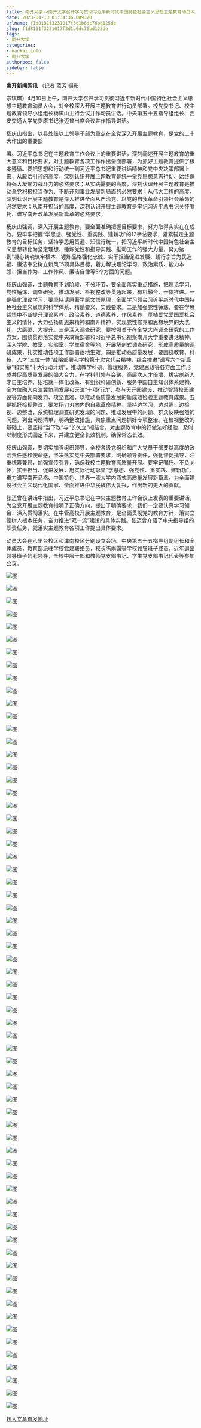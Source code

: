 ```yaml
---
title: 南开大学->南开大学召开学习贯彻习近平新时代中国特色社会主义思想主题教育动员大会 | nankai.info
date: 2023-04-13 01:34:36.689370
urlname: f1d8131f3231017f3d1b6dc76bd125de
slug: f1d8131f3231017f3d1b6dc76bd125de
tags: 
- 南开大学
categories:
- nankai.info
- 南开大学
authorbox: false
sidebar: false
---
```

**南开新闻网讯** （记者 蓝芳 摄影

宗琪琪）4月10日上午，南开大学召开学习贯彻习近平新时代中国特色社会主义思想主题教育动员大会，对全校深入开展主题教育进行动员部署。校党委书记、校主题教育领导小组组长杨庆山主持会议并作动员讲话。中央第五十五指导组组长、西安交通大学党委原书记张迈曾出席会议并作指导讲话。

杨庆山指出，以县处级以上领导干部为重点在全党深入开展主题教育，是党的二十大作出的重要部
<!--more-->
署。习近平总书记在主题教育工作会议上的重要讲话，深刻阐述开展主题教育的重大意义和目标要求，对主题教育各项工作作出全面部署，为抓好主题教育提供了根本遵循。要把思想和行动统一到习近平总书记重要讲话精神和党中央决策部署上来，从政治引领的高度，深刻认识开展主题教育是统一全党思想意志行动、始终保持强大凝聚力战斗力的必然要求；从实践需要的高度，深刻认识开展主题教育是推动全党积极担当作为、不断开创事业发展新局面的必然要求；从伟大工程的高度，深刻认识开展主题教育是深入推进全面从严治党、以党的自我革命引领社会革命的必然要求；从南开担当的高度，深刻认识开展主题教育是牢记习近平总书记关怀嘱托、谱写南开改革发展新篇章的必然要求。

杨庆山强调，深入开展主题教育，要全面准确把握目标要求，努力取得实实在在成效。要牢牢把握“学思想、强党性、重实践、建新功”的12字总要求，紧紧锚定主题教育的目标任务，坚持学思用贯通、知信行统一，把习近平新时代中国特色社会主义思想转化为坚定理想、锤炼党性和指导实践、推动工作的强大力量，努力达到“凝心铸魂筑牢根本、锤炼品格强化忠诚、实干担当促进发展、践行宗旨为民造福、廉洁奉公树立新风”5项具体目标，着力解决理论学习、政治素质、能力本领、担当作为、工作作风、廉洁自律等6个方面的问题。

杨庆山强调，主题教育不划阶段、不分环节，要全面落实重点措施，把理论学习、党性锤炼、调查研究、推动发展、检视整改等贯通起来，有机融合、一体推进。一是强化理论学习，要坚持读原著学原文悟原理，全面学习领会习近平新时代中国特色社会主义思想的科学体系、精髓要义、实践要求。二是加强党性锤炼，要在学思践悟中不断提升理论素养、政治素养、道德素养、作风素养，厚植爱党爱国爱社会主义的情怀，大力弘扬周恩来精神和南开精神，实现党性修养和思想境界的大洗礼、大磨砺、大提升。三是深入调查研究，要按照关于在全党大兴调查研究的工作方案，围绕贯彻落实党中央决策部署和习近平总书记视察南开大学重要讲话精神，深入学院、教室、实验室、学生宿舍等地，开展解剖式调查研究，形成高质量的调研成果，扎实推动各项工作部署落地生效。四是推动高质量发展，要围绕教育、科技、人才“三位一体”战略部署和学校第十次党代会精神，结合推进“谱写六个新篇章”和实施“十大行动计划”，推动教学科研、管理服务、党建思政等各方面工作形成共促高质量发展的强大合力，在学科引领与会聚、高层次人才倍增、拔尖创新人才自主培养、招培就一体化改革、有组织科研创新、服务中国自主知识体系建构、全方位融入京津冀协同发展和天津“十项行动”、参与天开园建设、推动智慧校园建设等方面靶向发力、攻坚克难，以推动高质量发展的新成效检验主题教育成果。五是抓好检视整改，要发扬刀刃向内的自我革命精神，坚持边学习、边对照、边检视、边整改，系统梳理调查研究发现的问题、推动发展中的问题、群众反映强烈的问题，列出问题清单，明确整改措施，聚焦重点问题抓好专项整治。在检视整改的基础上，要坚持“当下改”与“长久立”相结合，对主题教育中的好做法好经验，及时以制度形式固定下来，并建立健全长效机制，确保常态长效。

杨庆山强调，要切实加强组织领导，全校各级党组织和广大党员干部要以高度的政治责任感和使命感，坚决落实党中央部署要求，明确领导责任，强化督促指导，注重统筹兼顾，加强宣传引导，确保我校主题教育高质量开展。要牢记嘱托、不负关怀，实干担当、促进发展，用实际行动彰显“学思想、强党性、重实践、建新功”，奋力谱写南开品格、中国特色、世界一流大学内涵式高质量发展新篇章，为全面建设社会主义现代化国家、全面推进中华民族伟大复兴，作出新的更大的贡献。

张迈曾在讲话中指出，习近平总书记在中央主题教育工作会议上发表的重要讲话，为全党开展主题教育指明了正确方向，提出了明确要求，我们一定要认真学习领会、深入贯彻落实。在中管高校开展主题教育，是全面贯彻党的教育方针，落实立德树人根本任务，奋力推进“双一流”建设的具体实践。张迈曾介绍了中央指导组的职责任务，就落实主题教育各项工作提出具体要求。

动员大会在八里台校区和津南校区分别设立会场。中央第五十五指导组副组长和全体成员，教育部派驻学校党建联络员，校长陈雨露等学校领导班子成员，近年退出领导班子的老领导，全校中层干部和教师党支部书记、学生党支部书记代表等参加会议。

![图](http://news.nankai.edu.cn/ywsd/system/2023/04/10/g)

![图](http://news.nankai.edu.cn/ywsd/system/2023/04/10/p)

![图](http://news.nankai.edu.cn/ywsd/system/2023/04/10/j)

![图](http://news.nankai.edu.cn/ywsd/system/2023/04/10/)

![图](http://news.nankai.edu.cn/ywsd/system/2023/04/10/1)

![图](http://news.nankai.edu.cn/ywsd/system/2023/04/10/a)

![图](http://news.nankai.edu.cn/ywsd/system/2023/04/10/8)

![图](http://news.nankai.edu.cn/ywsd/system/2023/04/10/9)

![图](http://news.nankai.edu.cn/ywsd/system/2023/04/10/e)

![图](http://news.nankai.edu.cn/ywsd/system/2023/04/10/e)

![图](http://news.nankai.edu.cn/ywsd/system/2023/04/10/4)

![图](http://news.nankai.edu.cn/ywsd/system/2023/04/10/6)

![图](http://news.nankai.edu.cn/ywsd/system/2023/04/10/_)

![图](http://news.nankai.edu.cn/ywsd/system/2023/04/10/3)

![图](http://news.nankai.edu.cn/ywsd/system/2023/04/10/0)

![图](http://news.nankai.edu.cn/ywsd/system/2023/04/10/2)

![图](http://news.nankai.edu.cn/ywsd/system/2023/04/10/1)

![图](http://news.nankai.edu.cn/ywsd/system/2023/04/10/5)

![图](http://news.nankai.edu.cn/ywsd/system/2023/04/10/0)

![图](http://news.nankai.edu.cn/ywsd/system/2023/04/10/0)

![图](http://news.nankai.edu.cn/ywsd/system/2023/04/10/0)

![图](http://news.nankai.edu.cn/ywsd/system/2023/04/10/3)

![图](http://news.nankai.edu.cn/ywsd/system/2023/04/10/0)

![图](http://news.nankai.edu.cn/ywsd/system/2023/04/10/0)

![图](http://news.nankai.edu.cn/)

![图](http://news.nankai.edu.cn/ywsd/system/2023/04/10/2)

![图](http://news.nankai.edu.cn/ywsd/system/2023/04/10/1)

![图](http://news.nankai.edu.cn/ywsd/system/2023/04/10/5)

![图](http://news.nankai.edu.cn/)

![图](http://news.nankai.edu.cn/ywsd/system/2023/04/10/0)

![图](http://news.nankai.edu.cn/ywsd/system/2023/04/10/0)

![图](http://news.nankai.edu.cn/ywsd/system/2023/04/10/0)

![图](http://news.nankai.edu.cn/)

![图](http://news.nankai.edu.cn/ywsd/system/2023/04/10/3)

![图](http://news.nankai.edu.cn/ywsd/system/2023/04/10/0)

![图](http://news.nankai.edu.cn/ywsd/system/2023/04/10/0)

![图](http://news.nankai.edu.cn/)

![图](http://news.nankai.edu.cn/ywsd/system/2023/04/10/c)

![图](http://news.nankai.edu.cn/ywsd/system/2023/04/10/i)

![图](http://news.nankai.edu.cn/ywsd/system/2023/04/10/p)

![图](http://news.nankai.edu.cn/)

![图](http://news.nankai.edu.cn/ywsd/system/2023/04/10/n)

![图](http://news.nankai.edu.cn/ywsd/system/2023/04/10/c)

![图](http://news.nankai.edu.cn/ywsd/system/2023/04/10/)

![图](http://news.nankai.edu.cn/ywsd/system/2023/04/10/u)

![图](http://news.nankai.edu.cn/ywsd/system/2023/04/10/d)

![图](http://news.nankai.edu.cn/ywsd/system/2023/04/10/e)

![图](http://news.nankai.edu.cn/ywsd/system/2023/04/10/)

![图](http://news.nankai.edu.cn/ywsd/system/2023/04/10/i)

![图](http://news.nankai.edu.cn/ywsd/system/2023/04/10/a)

![图](http://news.nankai.edu.cn/ywsd/system/2023/04/10/k)

![图](http://news.nankai.edu.cn/ywsd/system/2023/04/10/n)

![图](http://news.nankai.edu.cn/ywsd/system/2023/04/10/a)

![图](http://news.nankai.edu.cn/ywsd/system/2023/04/10/n)

![图](http://news.nankai.edu.cn/ywsd/system/2023/04/10/)

![图](http://news.nankai.edu.cn/ywsd/system/2023/04/10/s)

![图](http://news.nankai.edu.cn/ywsd/system/2023/04/10/w)

![图](http://news.nankai.edu.cn/ywsd/system/2023/04/10/e)

![图](http://news.nankai.edu.cn/ywsd/system/2023/04/10/n)

![图](http://news.nankai.edu.cn/)

![图](http://news.nankai.edu.cn/)

![图](http://news.nankai.edu.cn/ywsd/system/2023/04/10/:)

![图](http://news.nankai.edu.cn/ywsd/system/2023/04/10/p)

![图](http://news.nankai.edu.cn/ywsd/system/2023/04/10/t)

![图](http://news.nankai.edu.cn/ywsd/system/2023/04/10/t)

![图](http://news.nankai.edu.cn/ywsd/system/2023/04/10/h)

[转入文章首发地址](http://news.nankai.edu.cn/ywsd/system/2023/04/10/030055353.shtml)